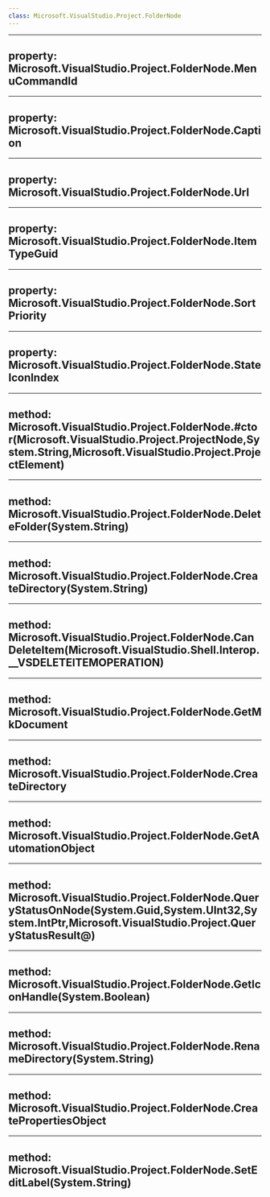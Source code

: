 ```yaml
---
class: Microsoft.VisualStudio.Project.FolderNode
---
```


---
property: Microsoft.VisualStudio.Project.FolderNode.MenuCommandId
---

---
property: Microsoft.VisualStudio.Project.FolderNode.Caption
---

---
property: Microsoft.VisualStudio.Project.FolderNode.Url
---

---
property: Microsoft.VisualStudio.Project.FolderNode.ItemTypeGuid
---

---
property: Microsoft.VisualStudio.Project.FolderNode.SortPriority
---

---
property: Microsoft.VisualStudio.Project.FolderNode.StateIconIndex
---

---
method: Microsoft.VisualStudio.Project.FolderNode.#ctor(Microsoft.VisualStudio.Project.ProjectNode,System.String,Microsoft.VisualStudio.Project.ProjectElement)
---

---
method: Microsoft.VisualStudio.Project.FolderNode.DeleteFolder(System.String)
---

---
method: Microsoft.VisualStudio.Project.FolderNode.CreateDirectory(System.String)
---

---
method: Microsoft.VisualStudio.Project.FolderNode.CanDeleteItem(Microsoft.VisualStudio.Shell.Interop.__VSDELETEITEMOPERATION)
---

---
method: Microsoft.VisualStudio.Project.FolderNode.GetMkDocument
---

---
method: Microsoft.VisualStudio.Project.FolderNode.CreateDirectory
---

---
method: Microsoft.VisualStudio.Project.FolderNode.GetAutomationObject
---

---
method: Microsoft.VisualStudio.Project.FolderNode.QueryStatusOnNode(System.Guid,System.UInt32,System.IntPtr,Microsoft.VisualStudio.Project.QueryStatusResult@)
---

---
method: Microsoft.VisualStudio.Project.FolderNode.GetIconHandle(System.Boolean)
---

---
method: Microsoft.VisualStudio.Project.FolderNode.RenameDirectory(System.String)
---

---
method: Microsoft.VisualStudio.Project.FolderNode.CreatePropertiesObject
---

---
method: Microsoft.VisualStudio.Project.FolderNode.SetEditLabel(System.String)
---

